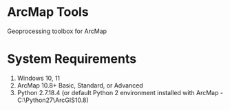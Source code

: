 # ArcMap Tools
Geoprocessing toolbox for ArcMap

# System Requirements
1. Windows 10, 11
2. ArcMap 10.8+ Basic, Standard, or Advanced
3. Python 2.7.18.4 (or default Python 2 environment installed with ArcMap - C:\Python27\ArcGIS10.8)
